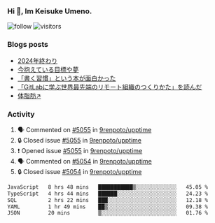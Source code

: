### Hi 👋, Im Keisuke Umeno.

<!--
**9renpoto/9renpoto** is a ✨ _special_ ✨ repository because its `README.md` (this file) appears on your GitHub profile.

Here are some ideas to get you started:

- 🔭 I’m currently working on ...
- 🌱 I’m currently learning ...
- 👯 I’m looking to collaborate on ...
- 🤔 I’m looking for help with ...
- 💬 Ask me about ...
- 📫 How to reach me: ...
- 😄 Pronouns: ...
- ⚡ Fun fact: ...
-->

![follow](https://img.shields.io/github/followers/9renpoto?label=Follow&style=social)
![visitors](https://komarev.com/ghpvc/?username=9renpoto&label=Profile%20views&color=0e75b6&style=flat)

### Blogs posts

<!-- BLOG-POST-LIST:START -->
- [2024年終わり](https://9renpoto.win/entry/2024/12/31/2024-end)
- [今抱えている目標や夢](https://9renpoto.win/entry/2024/12/02/objective)
- [「書く習慣」という本が面白かった](https://9renpoto.win/entry/2024/11/11/leave_a_feeling_sad)
- [「GitLabに学ぶ世界最先端のリモート組織のつくりかた」を読んだ](https://9renpoto.win/entry/2024/09/10/remote_organization)
- [体脂肪↗](https://9renpoto.win/entry/2024/08/12/gaining_fat)
<!-- BLOG-POST-LIST:END -->

### Activity

<!--START_SECTION:activity-->
1. 🗣 Commented on [#5055](https://github.com/9renpoto/upptime/issues/5055#issuecomment-2580075743) in [9renpoto/upptime](https://github.com/9renpoto/upptime)
2. 🔒 Closed issue [#5055](https://github.com/9renpoto/upptime/issues/5055) in [9renpoto/upptime](https://github.com/9renpoto/upptime)
3. ❗ Opened issue [#5055](https://github.com/9renpoto/upptime/issues/5055) in [9renpoto/upptime](https://github.com/9renpoto/upptime)
4. 🗣 Commented on [#5054](https://github.com/9renpoto/upptime/issues/5054#issuecomment-2579171228) in [9renpoto/upptime](https://github.com/9renpoto/upptime)
5. 🔒 Closed issue [#5054](https://github.com/9renpoto/upptime/issues/5054) in [9renpoto/upptime](https://github.com/9renpoto/upptime)
<!--END_SECTION:activity-->

<!--START_SECTION:waka-->

```txt
JavaScript   8 hrs 48 mins   ███████████▒░░░░░░░░░░░░░   45.05 %
TypeScript   4 hrs 44 mins   ██████░░░░░░░░░░░░░░░░░░░   24.23 %
SQL          2 hrs 22 mins   ███░░░░░░░░░░░░░░░░░░░░░░   12.18 %
YAML         1 hr 49 mins    ██▒░░░░░░░░░░░░░░░░░░░░░░   09.38 %
JSON         20 mins         ▒░░░░░░░░░░░░░░░░░░░░░░░░   01.76 %
```

<!--END_SECTION:waka-->
